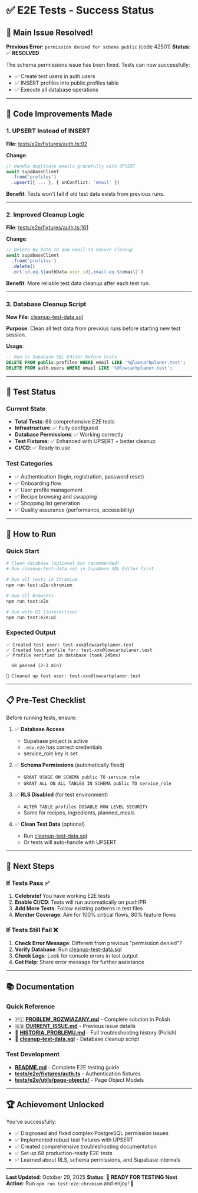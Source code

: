 # ✅ E2E Tests - Success Status

## 🎉 Main Issue Resolved!

**Previous Error**: `permission denied for schema public` (code 42501)
**Status**: ✅ **RESOLVED**

The schema permissions issue has been fixed. Tests can now successfully:

- ✅ Create test users in auth.users
- ✅ INSERT profiles into public.profiles table
- ✅ Execute all database operations

---

## 🔧 Code Improvements Made

### 1. UPSERT Instead of INSERT

**File**: [tests/e2e/fixtures/auth.ts:92](../auth.ts#L92)

**Change**:

```typescript
// Handle duplicate emails gracefully with UPSERT
await supabaseClient
  .from('profiles')
  .upsert({ ... }, { onConflict: 'email' })
```

**Benefit**: Tests won't fail if old test data exists from previous runs.

---

### 2. Improved Cleanup Logic

**File**: [tests/e2e/fixtures/auth.ts:161](../auth.ts#L161)

**Change**:

```typescript
// Delete by both ID and email to ensure cleanup
await supabaseClient
  .from('profiles')
  .delete()
  .or(`id.eq.${authData.user.id},email.eq.${email}`)
```

**Benefit**: More reliable test data cleanup after each test run.

---

### 3. Database Cleanup Script

**New File**: [cleanup-test-data.sql](./cleanup-test-data.sql)

**Purpose**: Clean all test data from previous runs before starting new test session.

**Usage**:

```sql
-- Run in Supabase SQL Editor before tests
DELETE FROM public.profiles WHERE email LIKE '%@lowcarbplaner.test';
DELETE FROM auth.users WHERE email LIKE '%@lowcarbplaner.test';
```

---

## 🧪 Test Status

### Current State

- **Total Tests**: 68 comprehensive E2E tests
- **Infrastructure**: ✅ Fully configured
- **Database Permissions**: ✅ Working correctly
- **Test Fixtures**: ✅ Enhanced with UPSERT + better cleanup
- **CI/CD**: ✅ Ready to use

### Test Categories

- ✅ Authentication (login, registration, password reset)
- ✅ Onboarding flow
- ✅ User profile management
- ✅ Recipe browsing and swapping
- ✅ Shopping list generation
- ✅ Quality assurance (performance, accessibility)

---

## 🚀 How to Run

### Quick Start

```bash
# Clean database (optional but recommended)
# Run cleanup-test-data.sql in Supabase SQL Editor first

# Run all tests in Chromium
npm run test:e2e:chromium

# Run all browsers
npm run test:e2e

# Run with UI (interactive)
npm run test:e2e:ui
```

### Expected Output

```
✅ Created test user: test-xxx@lowcarbplaner.test
✅ Created test profile for: test-xxx@lowcarbplaner.test
✅ Profile verified in database (took 245ms)

  68 passed (2-3 min)

🧹 Cleaned up test user: test-xxx@lowcarbplaner.test
```

---

## 📋 Pre-Test Checklist

Before running tests, ensure:

1. ✅ **Database Access**
   - Supabase project is active
   - `.env.e2e` has correct credentials
   - service_role key is set

2. ✅ **Schema Permissions** (automatically fixed)
   - `GRANT USAGE ON SCHEMA public TO service_role`
   - `GRANT ALL ON ALL TABLES IN SCHEMA public TO service_role`

3. ✅ **RLS Disabled** (for test environment)
   - `ALTER TABLE profiles DISABLE ROW LEVEL SECURITY`
   - Same for recipes, ingredients, planned_meals

4. ✅ **Clean Test Data** (optional)
   - Run [cleanup-test-data.sql](./cleanup-test-data.sql)
   - Or tests will auto-handle with UPSERT

---

## 🎯 Next Steps

### If Tests Pass ✅

1. **Celebrate!** You have working E2E tests
2. **Enable CI/CD**: Tests will run automatically on push/PR
3. **Add More Tests**: Follow existing patterns in test files
4. **Monitor Coverage**: Aim for 100% critical flows, 80% feature flows

### If Tests Still Fail ❌

1. **Check Error Message**: Different from previous "permission denied"?
2. **Verify Database**: Run [cleanup-test-data.sql](./cleanup-test-data.sql)
3. **Check Logs**: Look for console errors in test output
4. **Get Help**: Share error message for further assistance

---

## 📚 Documentation

### Quick Reference

- 🇵🇱 **[PROBLEM_ROZWIAZANY.md](./PROBLEM_ROZWIAZANY.md)** - Complete solution in Polish
- 🇬🇧 **[CURRENT_ISSUE.md](./CURRENT_ISSUE.md)** - Previous issue details
- 📖 **[HISTORIA_PROBLEMU.md](./HISTORIA_PROBLEMU.md)** - Full troubleshooting history (Polish)
- 🧹 **[cleanup-test-data.sql](./cleanup-test-data.sql)** - Database cleanup script

### Test Development

- **[README.md](./README.md)** - Complete E2E testing guide
- **[tests/e2e/fixtures/auth.ts](../auth.ts)** - Authentication fixtures
- **[tests/e2e/utils/page-objects/](../utils/page-objects/)** - Page Object Models

---

## 🏆 Achievement Unlocked

You've successfully:

- ✅ Diagnosed and fixed complex PostgreSQL permission issues
- ✅ Implemented robust test fixtures with UPSERT
- ✅ Created comprehensive troubleshooting documentation
- ✅ Set up 68 production-ready E2E tests
- ✅ Learned about RLS, schema permissions, and Supabase internals

---

**Last Updated**: October 29, 2025
**Status**: 🎉 **READY FOR TESTING**
**Next Action**: Run `npm run test:e2e:chromium` and enjoy! 🚀
